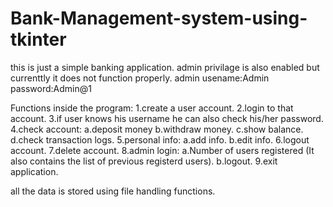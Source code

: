 # Bank-Management-system-using-tkinter
this is just a simple banking application.
admin privilage is also enabled but currenttly it does not function properly.
admin usename:Admin
password:Admin@1

Functions inside the program:
1.create a user account.
2.login to that account.
3.if user knows his username he can also check his/her password.
4.check account: 
	a.deposit money
	b.withdraw money.
	c.show balance.
	d.check transaction logs.
5.personal info:
	a.add info.
	b.edit info.
6.logout account.
7.delete account.
8.admin login:
	a.Number of users registered
	(It also contains the list of previous registerd users).
	b.logout.
9.exit application.

all the data is stored using file handling functions.


